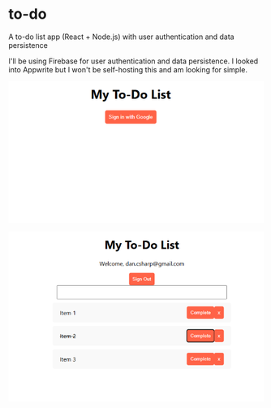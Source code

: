 # to-do
A to-do list app (React + Node.js) with user authentication and data persistence

I'll be using Firebase for user authentication and data persistence. I looked into Appwrite but I won't be self-hosting this and am looking for simple. 

![App Screenshot](docs/images/login.png)

![App Screenshot](docs/images/todolist.png)